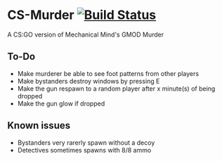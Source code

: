 # CS-Murder [![Build Status](https://travis-ci.org/condolent/CSMurder.svg?branch=master)](https://travis-ci.org/condolent/CSMurder)
A CS:GO version of Mechanical Mind's GMOD Murder

## To-Do
- Make murderer be able to see foot patterns from other players
- Make bystanders destroy windows by pressing E
- Make the gun respawn to a random player after x minute(s) of being dropped
- Make the gun glow if dropped

## Known issues
- Bystanders very rarerly spawn without a decoy
- Detectives sometimes spawns with 8/8 ammo
